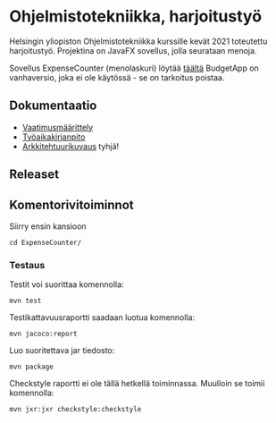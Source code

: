 # **Ohjelmistotekniikka, harjoitustyö**
Helsingin yliopiston Ohjelmistotekniikka kurssille kevät 2021 toteutettu harjoitustyö.
Projektina on JavaFX sovellus, jolla seurataan menoja.

Sovellus ExpenseCounter (menolaskuri) löytää [täältä](https://github.com/repemi/ot-harjoitustyo/tree/master/ExpenseCounter)
BudgetApp on vanhaversio, joka ei ole käytössä - se on tarkoitus poistaa.


## Dokumentaatio

* [Vaatimusmäärittely](https://github.com/repemi/ot-harjoitustyo/blob/master/dokumentaatio/vaatimusmaarittely.md)
* [Työaikakirjanpito](https://github.com/repemi/ot-harjoitustyo/blob/master/dokumentaatio/tyoaikakirjanpito.md)
* [Arkkitehtuurikuvaus](https://github.com/repemi/ot-harjoitustyo/blob/master/dokumentaatio/arkkitehtuuri.md) tyhjä!

## Releaset



## Komentorivitoiminnot

Siirry ensin kansioon 

```
cd ExpenseCounter/
```

### Testaus

Testit voi suorittaa komennolla:
```
mvn test
```

Testikattavuusraportti saadaan luotua komennolla:
```
mvn jacoco:report
```

Luo suoritettava jar tiedosto:
```
mvn package
```
Checkstyle raportti ei ole tällä hetkellä toiminnassa.
Muulloin se toimii komennolla:

```
mvn jxr:jxr checkstyle:checkstyle
```
 

